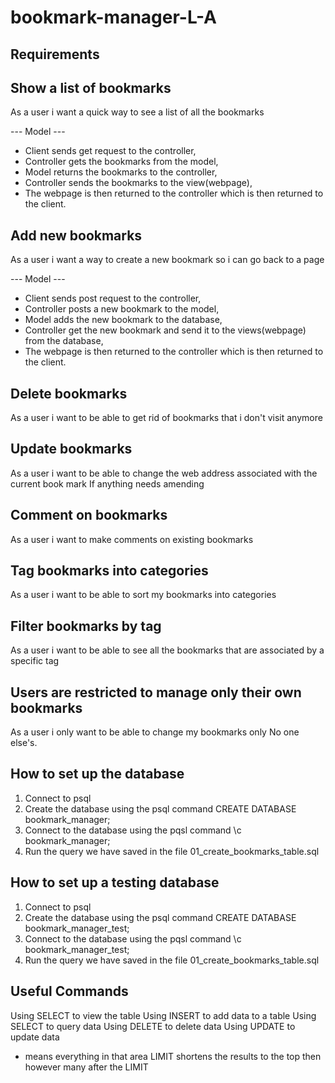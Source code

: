 # bookmark-manager-L-A

Requirements
------------

Show a list of bookmarks
------------------------
As a user i want a quick way to see a list of all the bookmarks

--- Model ---
- Client sends get request to the controller,
- Controller gets the bookmarks from the model,
- Model returns the bookmarks to the controller,
- Controller sends the bookmarks to the view(webpage),
- The webpage is then returned to the controller which is then returned to the client.

Add new bookmarks
-----------------
As a user i want a way to create a new bookmark so i can go back to a page

--- Model ---
- Client sends post request to the controller,
- Controller posts a new bookmark to the model,
- Model adds the new bookmark to the database,
- Controller get the new bookmark and send it to the views(webpage) from the database,
- The webpage is then returned to the controller which is then returned to the client.

Delete bookmarks
----------------
As a user i want to be able to get rid of bookmarks that i don't visit anymore


Update bookmarks
----------------
As a user i want to be able to change the web address associated with the current book mark
If anything needs amending


Comment on bookmarks
--------------------
As a user i want to make comments on existing bookmarks


Tag bookmarks into categories
-----------------------------
As a user i want to be able to sort my bookmarks into categories


Filter bookmarks by tag
-----------------------
As a user i want to be able to see all the bookmarks that are associated by a specific tag


Users are restricted to manage only their own bookmarks
-------------------------------------------------------
As a user i only want to be able to change my bookmarks only
No one else's.

How to set up the database
--------------------------

1. Connect to psql
2. Create the database using the psql command CREATE DATABASE bookmark_manager;
3. Connect to the database using the pqsl command \c bookmark_manager;
4. Run the query we have saved in the file 01_create_bookmarks_table.sql

How to set up a testing database
--------------------------

1. Connect to psql
2. Create the database using the psql command CREATE DATABASE bookmark_manager_test;
3. Connect to the database using the pqsl command \c bookmark_manager_test;
4. Run the query we have saved in the file 01_create_bookmarks_table.sql

Useful Commands
---------------

Using SELECT to view the table
Using INSERT to add data to a table
Using SELECT to query data
Using DELETE to delete data
Using UPDATE to update data


* means everything in that area
LIMIT shortens the results to the top then however many after the LIMIT
